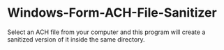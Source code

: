 # Windows-Form-ACH-File-Sanitizer
Select an ACH file from your computer and this program will create a sanitized version of it inside the same directory.
